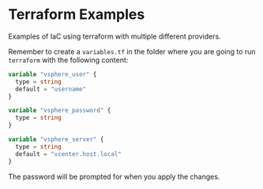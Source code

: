 # Terraform Examples

Examples of IaC using terraform with multiple different providers.

Remember to create a `variables.tf` in the folder where you are going to run `terraform` with the following content:

```terraform
variable "vsphere_user" {
  type = string
  default = "username"
}

variable "vsphere_password" {
  type = string
}

variable "vsphere_server" {
  type = string
  default = "vcenter.host.local"
}
```

The password will be prompted for when you apply the changes.

